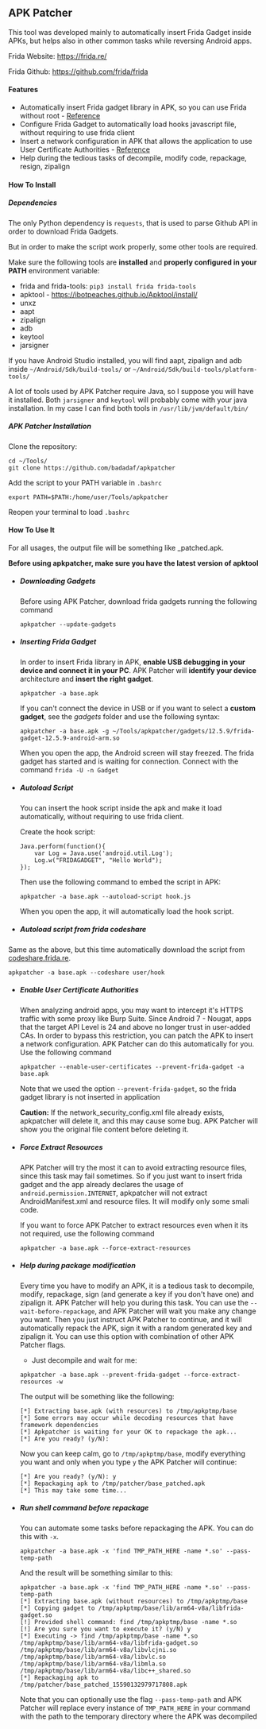 ## APK Patcher

This tool was developed mainly to automatically insert Frida Gadget inside APKs, but helps also in other common tasks while reversing Android apps.

Frida Website: https://frida.re/

Frida Github: https://github.com/frida/frida


#### Features
- Automatically insert Frida gadget library in APK, so you can use Frida without root - [Reference](https://frida.re/docs/gadget/)
- Configure Frida Gadget to automatically load hooks javascript file, without requiring to use frida client
- Insert a network configuration in APK that allows the application to use User Certificate Authorities - [Reference](https://android-developers.googleblog.com/2016/07/changes-to-trusted-certificate.html)
- Help during the tedious tasks of decompile, modify code, repackage, resign, zipalign

#### How To Install
##### Dependencies
The only Python dependency is `requests`, that is used to parse Github API in order to download Frida Gadgets.

But in order to make the script work properly, some other tools are required.

Make sure the following tools are **installed** and **properly configured in your PATH** environment variable:

- frida and frida-tools: `pip3 install frida frida-tools`
- apktool - https://ibotpeaches.github.io/Apktool/install/
- unxz
- aapt
- zipalign
- adb
- keytool
- jarsigner

If you have Android Studio installed, you will find aapt, zipalign and adb inside `~/Android/Sdk/build-tools/` or `~/Android/Sdk/build-tools/platform-tools/`

A lot of tools used by APK Patcher require Java, so I suppose you will have it installed. Both `jarsigner` and `keytool` will probably come with your java installation. In my case I can find both tools in `/usr/lib/jvm/default/bin/` 

##### APK Patcher Installation
Clone the repository:
```
cd ~/Tools/
git clone https://github.com/badadaf/apkpatcher
```

Add the script to your PATH variable in `.bashrc`
```
export PATH=$PATH:/home/user/Tools/apkpatcher
```

Reopen your terminal to load `.bashrc`

#### How To Use It
For all usages, the output file will be something like <apkname>_patched.apk.

**Before using apkpatcher, make sure you have the latest version of apktool**
- ##### Downloading Gadgets
  Before using APK Patcher, download frida gadgets running the following command
  ```
  apkpatcher --update-gadgets
  ```



- ##### Inserting Frida Gadget
  In order to insert Frida library in APK, **enable USB debugging in your device and connect it in your PC**. APK Patcher will **identify your device** architecture and **insert the right gadget**.
  ```
  apkpatcher -a base.apk
  ```

  If you can't connect the device in USB or if you want to select a **custom gadget**, see the *gadgets* folder and use the following syntax:
  ```
  apkpatcher -a base.apk -g ~/Tools/apkpatcher/gadgets/12.5.9/frida-gadget-12.5.9-android-arm.so
  ```

  When you open the app, the Android screen will stay freezed. The frida gadget has started and is waiting for connection. Connect with the command `frida -U -n Gadget`
  
- ##### Autoload Script
  You can insert the hook script inside the apk and make it load automatically, without requiring to use frida client.
  
  Create the hook script:
  ```
  Java.perform(function(){
      var Log = Java.use('android.util.Log');
      Log.w("FRIDAGADGET", "Hello World");
  });
  ```

  Then use the following command to embed the script in APK:
  ```
  apkpatcher -a base.apk --autoload-script hook.js
  ```

  When you open the app, it will automatically load the hook script.

- ##### Autoload script from frida codeshare
Same as the above, but this time automatically download the script from [codeshare.frida.re](https://codeshare.frida.re).

```
apkpatcher -a base.apk --codeshare user/hook
```

- ##### Enable User Certificate Authorities
  When analyzing android apps, you may want to intercept it's HTTPS traffic with some proxy like Burp Suite. Since Android 7 - Nougat, apps that the target API Level is 24 and above no longer trust in user-added CAs. In order to bypass this restriction, you can patch the APK to insert a network configuration. APK Patcher can do this automatically for you. Use the following command

  ```
  apkpatcher --enable-user-certificates --prevent-frida-gadget -a base.apk
  ```

  Note that we used the option `--prevent-frida-gadget`, so the frida gadget library is not inserted in application

  **Caution:** If the network_security_config.xml file already exists, apkpatcher will delete it, and this may cause some bug. APK Patcher will show you the original file content before deleting it.

- ##### Force Extract Resources
  APK Patcher will try the most it can to avoid extracting resource files, since this task may fail sometimes. So if you just want to insert frida gadget and the app already declares the usage of `android.permission.INTERNET`, apkpatcher will not extract AndroidManifest.xml and resource files. It will modify only some smali code.
  
  If you want to force APK Patcher to extract resources even when it its not required, use the following command
  ```
  apkpatcher -a base.apk --force-extract-resources
  ```

- ##### Help during package modification
  Every time you have to modify an APK, it is a tedious task to decompile, modify, repackage, sign (and generate a key if you don't have one) and zipalign it. APK Patcher will help you during this task. You can use the `--wait-before-repackage`, and APK Patcher will wait you make any change you want. Then you just instruct APK Patcher to continue, and it will automatically repack the APK, sign it with a random generated key and zipalign it. You can use this option with combination of other APK Patcher flags.

  - Just decompile and wait for me:
  ```
  apkpatcher -a base.apk --prevent-frida-gadget --force-extract-resources -w
  ```
  The output will be something like the following:
  ```
  [*] Extracting base.apk (with resources) to /tmp/apkptmp/base
  [*] Some errors may occur while decoding resources that have framework dependencies
  [*] Apkpatcher is waiting for your OK to repackage the apk...
  [*] Are you ready? (y/N):
  ```
  Now you can keep calm, go to `/tmp/apkptmp/base`, modify everything you want and only when you type `y` the APK Patcher will continue:
  ```
  [*] Are you ready? (y/N): y
  [*] Repackaging apk to /tmp/patcher/base_patched.apk
  [*] This may take some time...
  ```
  
- ##### Run shell command before repackage
  You can automate some tasks before repackaging the APK. You can do this with `-x`.
  ```
  apkpatcher -a base.apk -x 'find TMP_PATH_HERE -name *.so' --pass-temp-path
  ```
  And the result will be something similar to this:
  ```
  apkpatcher -a base.apk -x 'find TMP_PATH_HERE -name *.so' --pass-temp-path
  [*] Extracting base.apk (without resources) to /tmp/apkptmp/base
  [*] Copying gadget to /tmp/apkptmp/base/lib/arm64-v8a/libfrida-gadget.so
  [!] Provided shell command: find /tmp/apkptmp/base -name *.so
  [!] Are you sure you want to execute it? (y/N) y
  [*] Executing -> find /tmp/apkptmp/base -name *.so
  /tmp/apkptmp/base/lib/arm64-v8a/libfrida-gadget.so
  /tmp/apkptmp/base/lib/arm64-v8a/libvlcjni.so
  /tmp/apkptmp/base/lib/arm64-v8a/libvlc.so
  /tmp/apkptmp/base/lib/arm64-v8a/libmla.so
  /tmp/apkptmp/base/lib/arm64-v8a/libc++_shared.so
  [*] Repackaging apk to /tmp/patcher/base_patched_15590132979717808.apk
  ```
  Note that you can optionally use the flag `--pass-temp-path` and APK Patcher will replace every instance of `TMP_PATH_HERE` in your command with the path to the temporary directory where the APK was decompiled
